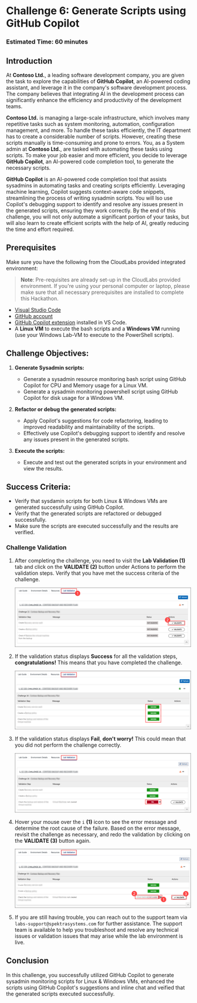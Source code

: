 # Challenge 6: Generate Scripts using GitHub Copilot

### Estimated Time: 60 minutes

## Introduction

At **Contoso Ltd.**, a leading software development company, you are given the task to explore the capabilities of **GitHub Copilot**, an AI-powered coding assistant, and leverage it in the company's software development process. The company believes that integrating AI in the development process can significantly enhance the efficiency and productivity of the development teams.

**Contoso Ltd.** is managing a large-scale infrastructure, which involves many repetitive tasks such as system monitoring, automation, configuration management, and more. To handle these tasks efficiently, the IT department has to create a considerable number of scripts. However, creating these scripts manually is time-consuming and prone to errors. You, as a System admin at **Contoso Ltd.**, are tasked with automating these tasks using scripts. To make your job easier and more efficient, you decide to leverage **GitHub Copilot**, an AI-powered code completion tool, to generate the necessary scripts.

**GitHub Copilot** is an AI-powered code completion tool that assists sysadmins in automating tasks and creating scripts efficiently. Leveraging machine learning, Copilot suggests context-aware code snippets, streamlining the process of writing sysadmin scripts. You will lso use Copilot's debugging support to identify and resolve any issues present in the generated scripts, ensuring they work correctly. By the end of this challenge, you will not only automate a significant portion of your tasks, but will also learn to create efficient scripts with the help of AI, greatly reducing the time and effort required.

## Prerequisites

Make sure you have the following from the CloudLabs provided integrated environment:

> **Note**: Pre-requisites are already set-up in the CloudLabs provided environment. If you're using your personal computer or laptop, please make sure that all necessary prerequisites are installed to complete this Hackathon.

- [Visual Studio Code](https://code.visualstudio.com/)
- [GitHub account](https://github.com/)
- [GitHub Copilot extension](https://marketplace.visualstudio.com/items?itemName=GitHub.copilot) installed in VS Code.
- A **Linux VM** to execute the bash scripts and a **Windows VM** running (use your Windows Lab-VM to execute to the PowerShell scripts).

## Challenge Objectives:

1. **Generate Sysadmin scripts:**
   - Generate a sysadmin resource monitoring bash script using GitHub Copilot for CPU and Memory usage for a Linux VM.
   - Generate a sysadmin monitoring powershell script using GitHub Copilot for disk usage for a Windows VM.

2. **Refactor or debug the generated scripts:**
   - Apply Copilot's suggestions for code refactoring, leading to improved readability and maintainability of the scripts.
   - Effectively use Copilot's debugging support to identify and resolve any issues present in the generated scripts.

3. **Execute the scripts:**
   - Execute and test out the generated scripts in your environment and view the results.

## Success Criteria:

- Verify that sysdamin scripts for both Linux & Windows VMs are generated successfully using GitHub Copilot.
- Verify that the generated scripts are refactored or debugged successfully.
- Make sure the scripts are executed successfully and the results are verified.

### Challenge Validation
 
1. After completing the challenge, you need to visit the **Lab Validation (1)** tab and click on the **VALIDATE (2)** button under Actions to perform the validation steps. Verify that you have met the success criteria of the challenge. 
 
    ![azure](../../media/validate01.png)
 
1. If the validation status displays **Success** for all the validation steps, **congratulations!** This means that you have completed the challenge.
 
     ![azure](../../media/validate02.png)
   
1. If the validation status displays **Fail**, **don't worry!** This could mean that you did not perform the challenge correctly.
 
     ![azure](../../media/validate03.png)
 
1. Hover your mouse over the `i` **(1)** icon to see the error message and determine the root cause of the failure. Based on the error message, revisit the challenge as necessary, and redo the validation by clicking on the **VALIDATE (3)** button again.
   
     ![azure](../../media/validate04.png)
   
1. If you are still having trouble, you can reach out to the support team via `labs-support@spektrasystems.com` for further assistance. The support team is available to help you troubleshoot and resolve any technical issues or validation issues that may arise while the lab environment is live.

## Conclusion

In this challenge, you successfully utilized GitHub Copilot to generate sysadmin monitoring scripts for Linux & Windows VMs, enhanced the scripts using GitHub Copilot's suggestions and inline chat and veified that the generated scripts executed successfully.
